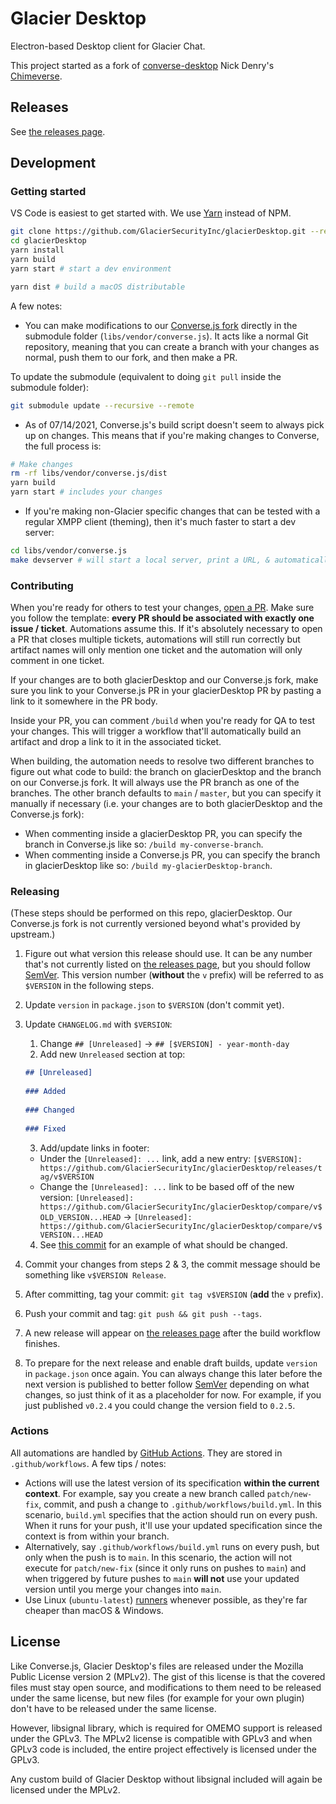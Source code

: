 # Glacier Desktop

Electron-based Desktop client for Glacier Chat.

This project started as a fork of [converse-desktop](https://github.com/conversejs/converse-desktop) Nick Denry's [Chimeverse](https://github.com/conversejs/converse-desktop).

## Releases

See [the releases page](https://github.com/GlacierSecurityInc/glacierDesktop/releases).

## Development

### Getting started

VS Code is easiest to get started with. We use [Yarn](https://classic.yarnpkg.com/lang/en/) instead of NPM.

```bash
git clone https://github.com/GlacierSecurityInc/glacierDesktop.git --recurse-submodules
cd glacierDesktop
yarn install
yarn build
yarn start # start a dev environment

yarn dist # build a macOS distributable
```

A few notes:
- You can make modifications to our [Converse.js fork](https://github.com/GlacierSecurityInc/converse.js) directly in the submodule folder (`libs/vendor/converse.js`). It acts like a normal Git repository, meaning that you can create a branch with your changes as normal, push them to our fork, and then make a PR.

To update the submodule (equivalent to doing `git pull` inside the submodule folder):

```bash
git submodule update --recursive --remote
```

- As of 07/14/2021, Converse.js's build script doesn't seem to always pick up on changes. This means that if you're making changes to Converse, the full process is:

```bash
# Make changes
rm -rf libs/vendor/converse.js/dist
yarn build
yarn start # includes your changes
```

- If you're making non-Glacier specific changes that can be tested with a regular XMPP client (theming), then it's much faster to start a dev server:

```bash
cd libs/vendor/converse.js
make devserver # will start a local server, print a URL, & automatically reload in the browser when code changes
```

### Contributing

When you're ready for others to test your changes, [open a PR](https://github.com/GlacierSecurityInc/glacierDesktop/compare). Make sure you follow the template: **every PR should be associated with exactly one issue / ticket**. Automations assume this. If it's absolutely necessary to open a PR that closes multiple tickets, automations will still run correctly but artifact names will only mention one ticket and the automation will only comment in one ticket.

If your changes are to both glacierDesktop and our Converse.js fork, make sure you link to your Converse.js PR in your glacierDesktop PR by pasting a link to it somewhere in the PR body.

Inside your PR, you can comment `/build` when you're ready for QA to test your changes. This will trigger a workflow that'll automatically build an artifact and drop a link to it in the associated ticket.

When building, the automation needs to resolve two different branches to figure out what code to build: the branch on glacierDesktop and the branch on our Converse.js fork. It will always use the PR branch as one of the branches. The other branch defaults to `main` / `master`, but you can specify it manually if necessary (i.e. your changes are to both glacierDesktop and the Converse.js fork):
- When commenting inside a glacierDesktop PR, you can specify the branch in Converse.js like so: `/build my-converse-branch`.
- When commenting inside a Converse.js PR, you can specify the branch in glacierDesktop like so: `/build my-glacierDesktop-branch`.

### Releasing

(These steps should be performed on this repo, glacierDesktop. Our Converse.js fork is not currently versioned beyond what's provided by upstream.)

1. Figure out what version this release should use. It can be any number that's not currently listed on [the releases page](https://github.com/GlacierSecurityInc/glacierDesktop/releases), but you should follow [SemVer](https://semver.org/spec/v2.0.0.html). This version number (**without** the `v` prefix) will be referred to as `$VERSION` in the following steps.

2. Update `version` in `package.json` to `$VERSION` (don't commit yet).

3. Update `CHANGELOG.md` with `$VERSION`:
    1. Change `## [Unreleased]` -> `## [$VERSION] - year-month-day`
    2. Add new `Unreleased` section at top:
    ```markdown
    ## [Unreleased]
  
    ### Added
  
    ### Changed
  
    ### Fixed

    ```
    3. Add/update links in footer:
      - Under the `[Unreleased]: ...` link, add a new entry: `[$VERSION]: https://github.com/GlacierSecurityInc/glacierDesktop/releases/tag/v$VERSION`
      - Change the `[Unreleased]: ...` link to be based off of the new version: `[Unreleased]: https://github.com/GlacierSecurityInc/glacierDesktop/compare/v$OLD_VERSION...HEAD` -> `[Unreleased]: https://github.com/GlacierSecurityInc/glacierDesktop/compare/v$VERSION...HEAD`
    4. See [this commit](https://github.com/GlacierSecurityInc/glacierDesktop/commit/56988a4a91cb3284c5ee74778692dc591601974d#diff-06572a96a58dc510037d5efa622f9bec8519bc1beab13c9f251e97e657a9d4ed) for an example of what should be changed.

4. Commit your changes from steps 2 & 3, the commit message should be something like `v$VERSION Release`.

5. After committing, tag your commit: `git tag v$VERSION` (**add** the `v` prefix).

6. Push your commit and tag: `git push && git push --tags`.

7. A new release will appear on [the releases page](https://github.com/GlacierSecurityInc/glacierDesktop/releases) after the build workflow finishes.

8. To prepare for the next release and enable draft builds, update `version` in `package.json` once again. You can always change this later before the next version is published to better follow [SemVer](https://semver.org/spec/v2.0.0.html) depending on what changes, so just think of it as a placeholder for now. For example, if you just published `v0.2.4` you could change the version field to `0.2.5`.

### Actions

All automations are handled by [GitHub Actions](https://docs.github.com/en/actions/learn-github-actions). They are stored in `.github/workflows`. A few tips / notes:

- Actions will use the latest version of its specification **within the current context**. For example, say you create a new branch called `patch/new-fix`, commit, and push a change to `.github/workflows/build.yml`. In this scenario, `build.yml` specifies that the action should run on every push. When it runs for your push, it'll use your updated specification since the context is from within your branch.
- Alternatively, say `.github/workflows/build.yml` runs on every push, but only when the push is to `main`. In this scenario, the action will not execute for `patch/new-fix` (since it only runs on pushes to `main`) and when triggered by future pushes to `main` **will not** use your updated version until you merge your changes into `main`.
- Use Linux (`ubuntu-latest`) [runners](https://docs.github.com/en/actions/using-github-hosted-runners/about-github-hosted-runners) whenever possible, as they're far cheaper than macOS & Windows.

## License

Like Converse.js, Glacier Desktop's files are released under the Mozilla Public License version 2 (MPLv2). The gist of this license is that the covered files must stay open source, and modifications to them need to be released under the same license, but new files (for example for your own plugin) don't have to be released under the same license.

However, libsignal library, which is required for OMEMO support is released under the GPLv3. The MPLv2 license is compatible with GPLv3 and when GPLv3 code is included, the entire project effectively is licensed under the GPLv3.

Any custom build of Glacier Desktop without libsignal included will again be licensed under the MPLv2.
